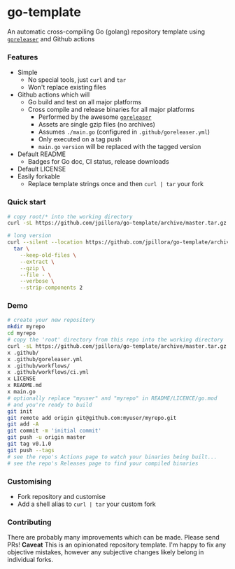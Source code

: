 # go-template

An automatic cross-compiling Go (golang) repository template using [`goreleaser`](https://github.com/goreleaser/goreleaser) and Github actions

### Features

* Simple
  * No special tools, just `curl` and `tar`
  * Won't replace existing files
* Github actions which will
  * Go build and test on all major platforms
  * Cross compile and release binaries for all major platforms
    * Performed by the awesome [`goreleaser`](https://github.com/goreleaser/goreleaser)
    * Assets are single gzip files (no archives)
    * Assumes `./main.go` (configured in `.github/goreleaser.yml`)
    * Only executed on a tag push
    * `main.go` `version` will be replaced with the tagged version
* Default README
  * Badges for Go doc, CI status, release downloads
* Default LICENSE
* Easily forkable
  * Replace template strings once and then `curl | tar` your fork

### Quick start

```sh
# copy root/* into the working directory
curl -sL https://github.com/jpillora/go-template/archive/master.tar.gz | tar kxzvf - --strip-components 2
```

```sh
# long version
curl --silent --location https://github.com/jpillora/go-template/archive/master.tar.gz | \
  tar \
    --keep-old-files \
    --extract \
    --gzip \
    --file - \
    --verbose \
    --strip-components 2
```

### Demo

```sh
# create your new repository
mkdir myrepo
cd myrepo
# copy the 'root' directory from this repo into the working directory
curl -sL https://github.com/jpillora/go-template/archive/master.tar.gz | tar kxzvf - --strip-components 2
x .github/
x .github/goreleaser.yml
x .github/workflows/
x .github/workflows/ci.yml
x LICENSE
x README.md
x main.go
# optionally replace "myuser" and "myrepo" in README/LICENCE/go.mod
# and you're ready to build
git init
git remote add origin git@github.com:myuser/myrepo.git
git add -A
git commit -m 'initial commit'
git push -u origin master
git tag v0.1.0
git push --tags
# see the repo's Actions page to watch your binaries being built...
# see the repo's Releases page to find your compiled binaries
```

### Customising

* Fork repository and customise
* Add a shell alias to `curl | tar` your custom fork

### Contributing

There are probably many improvements which can be made. Please send PRs! **Caveat** This is an opinionated repository template. I'm happy to fix any objective mistakes, however any subjective changes likely belong in individual forks.

